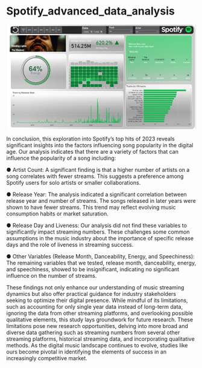 # Spotify_advanced_data_analysis

![Dashboard.png](Dashboard.png)


In conclusion, this exploration into Spotify’s top hits of 2023 reveals significant insights into the factors influencing song popularity in the digital age. Our analysis indicates that there are a variety of factors that can influence the popularity of a song including:

●	Artist Count: A significant finding is that a higher number of artists on a song correlates with fewer streams. This suggests a preference among Spotify users for solo artists or smaller collaborations.

●	Release Year: The analysis indicated a significant correlation between release year and number of streams. The songs released in later years were shown to have fewer streams. This trend may reflect evolving music consumption habits or market saturation.

●	Release Day and Liveness: Our analysis did not find these variables to significantly impact streaming numbers. These challenges some common assumptions in the music industry about the importance of specific release days and the role of liveness in streaming success.

●	Other Variables (Release Month, Danceability, Energy, and Speechiness): The remaining variables that we tested, release month, danceability, energy, and speechiness, showed to be insignificant, indicating no significant influence on the number of streams. 

These findings not only enhance our understanding of music streaming dynamics but also offer practical guidance for industry stakeholders seeking to optimize their digital presence. While mindful of its limitations, such as accounting for only single year data instead of long-term data, ignoring the data from other streaming platforms, and overlooking possible qualitative elements, this study lays groundwork for future research. These limitations pose new research opportunities, delving into more broad and diverse data gathering such as streaming numbers from several other streaming platforms, historical streaming data, and incorporating qualitative methods. As the digital music landscape continues to evolve, studies like ours become pivotal in identifying the elements of success in an increasingly competitive market.
